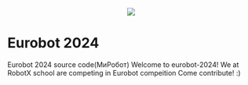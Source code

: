 <p align="center">
  <img src="https://github.com/robotx-school/eurobot-2024/assets/55328925/cf0189a9-7b9f-4360-82ae-581df471cc9a" />
</p>

# Eurobot 2024
Eurobot 2024 source code(МиРобот)
Welcome to eurobot-2024!
We at RobotX school are competing in Eurobot compeition
Come contribute! :)
